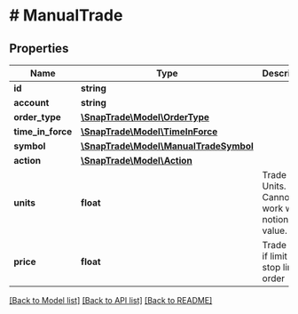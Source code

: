 # # ManualTrade

## Properties

Name | Type | Description | Notes
------------ | ------------- | ------------- | -------------
**id** | **string** |  | [optional]
**account** | **string** |  | [optional]
**order_type** | [**\SnapTrade\Model\OrderType**](OrderType.md) |  | [optional]
**time_in_force** | [**\SnapTrade\Model\TimeInForce**](TimeInForce.md) |  | [optional]
**symbol** | [**\SnapTrade\Model\ManualTradeSymbol**](ManualTradeSymbol.md) |  | [optional]
**action** | [**\SnapTrade\Model\Action**](Action.md) |  | [optional]
**units** | **float** | Trade Units. Cannot work with notional value. | [optional]
**price** | **float** | Trade Price if limit or stop limit order | [optional]

[[Back to Model list]](../../README.md#models) [[Back to API list]](../../README.md#endpoints) [[Back to README]](../../README.md)
